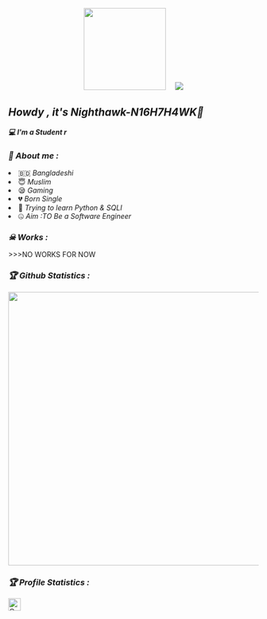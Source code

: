 <!-- Github README -->
<p align="center"><a href="https://github.com/htr-tech">
<img height="165" src="https://github-readme-stats.vercel.app/api?username=Nighthawk-N16H7H4WK&show_icons=true&include_all_commits=true&theme=react&cache_seconds=3200&hide_border=true" /></a>
&nbsp;&nbsp;&nbsp;
<a href="https://github.com/Nighthawk-N16H7H4WK"><img src="https://github-readme-stats.vercel.app/api/top-langs/?username=Nighthawk-N16H7H4WK&layout=compact&theme=react&hide_border=true" />
</a></p>

<h2><b><i>Howdy , it's Nighthawk-N16H7H4WK👋</i></b></h2>
<b><i>💻 I'm a Student r</i></b>

<h3><b><i>🤠 About me :</i></b></h3>
<li> 🇧🇩 <i>Bangladeshi</i></li>
<li> 😇 <i>Muslim</i></li>
<li> 😪 <i>Gaming</i></li>
<li> 💔 <i>Born Single</i></li>
<li> 🐍 <i>Trying to learn Python & SQLI</i></li>
<li> 🤐 <i>Aim :TO Be a Software Engineer</i></li>

<h3><b><i>☠ Works :</i></b></h3>
>>>NO WORKS FOR NOW

<h3><b><i>🏆 Github Statistics :</i></b></h3>
<a href="https://github.com/htr-tech"><img width=550 src="https://github-profile-trophy.vercel.app/?username=Nighthawk-N16H7H4WK&theme=dracula&no-frame=true&title=Followers,Stars,Commit,Repository,Issues"/></a>

<h3><b><i>🏆 Profile Statistics :</i></b></h3>
<a href="https://github.com/htr-tech"><img height="25" title="Counter" src="https://komarev.com/ghpvc/?username=Nighthawk-N16H7H4WK&color=blueviolet&style=flat-square"></a>

